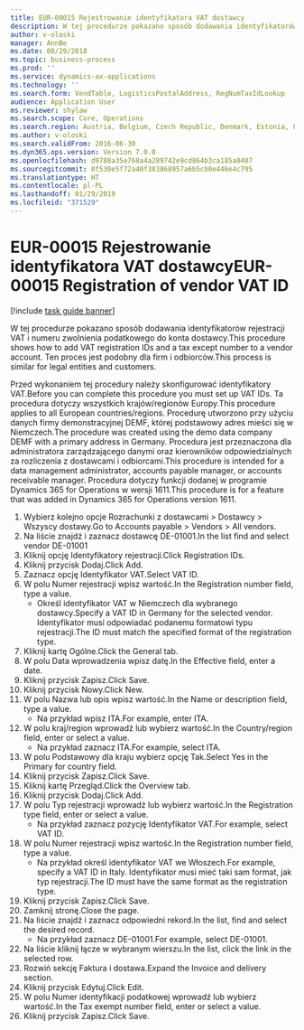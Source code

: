 ```yaml
---
title: EUR-00015 Rejestrowanie identyfikatora VAT dostawcy
description: W tej procedurze pokazano sposób dodawania identyfikatorów rejestracji VAT i numeru zwolnienia podatkowego do konta dostawcy.
author: v-oloski
manager: AnnBe
ms.date: 08/29/2018
ms.topic: business-process
ms.prod: ''
ms.service: dynamics-ax-applications
ms.technology: ''
ms.search.form: VendTable, LogisticsPostalAddress, RegNumTaxIdLookup
audience: Application User
ms.reviewer: shylaw
ms.search.scope: Core, Operations
ms.search.region: Austria, Belgium, Czech Republic, Denmark, Estonia, Finland, France, Germany, Hungary, Ireland, Italy, Latvia, Lithuania, Netherlands, Poland, Spain, Sweden, United Kingdom
ms.author: v-oloski
ms.search.validFrom: 2016-06-30
ms.dyn365.ops.version: Version 7.0.0
ms.openlocfilehash: d9788a35e768a4a289742e9cd864b3ca185a0407
ms.sourcegitcommit: 0f530e5f72a40f383868957a6b5cb0e446e4c795
ms.translationtype: HT
ms.contentlocale: pl-PL
ms.lasthandoff: 01/29/2019
ms.locfileid: "371529"
---
```

# <a name="eur-00015-registration-of-vendor-vat-id"></a><span data-ttu-id="adf57-103">EUR-00015 Rejestrowanie identyfikatora VAT dostawcy</span><span class="sxs-lookup"><span data-stu-id="adf57-103">EUR-00015 Registration of vendor VAT ID</span></span>

[!include [task guide banner](../../includes/task-guide-banner.md)]

<span data-ttu-id="adf57-104">W tej procedurze pokazano sposób dodawania identyfikatorów rejestracji VAT i numeru zwolnienia podatkowego do konta dostawcy.</span><span class="sxs-lookup"><span data-stu-id="adf57-104">This procedure shows how to add VAT registration IDs and a tax except number to a vendor account.</span></span> <span data-ttu-id="adf57-105">Ten proces jest podobny dla firm i odbiorców.</span><span class="sxs-lookup"><span data-stu-id="adf57-105">This process is similar for legal entities and customers.</span></span> 

<span data-ttu-id="adf57-106">Przed wykonaniem tej procedury należy skonfigurować identyfikatory VAT.</span><span class="sxs-lookup"><span data-stu-id="adf57-106">Before you can complete this procedure you must set up VAT IDs.</span></span> <span data-ttu-id="adf57-107">Ta procedura dotyczy wszystkich krajów/regionów Europy.</span><span class="sxs-lookup"><span data-stu-id="adf57-107">This procedure applies to all European countries/regions.</span></span> <span data-ttu-id="adf57-108">Procedurę utworzono przy użyciu danych firmy demonstracyjnej DEMF, której podstawowy adres mieści się w Niemczech.</span><span class="sxs-lookup"><span data-stu-id="adf57-108">The procedure was created using the demo data company DEMF with a primary address in Germany.</span></span> <span data-ttu-id="adf57-109">Procedura jest przeznaczona dla administratora zarządzającego danymi oraz kierowników odpowiedzialnych za rozliczenia z dostawcami i odbiorcami.</span><span class="sxs-lookup"><span data-stu-id="adf57-109">This procedure is intended for a data management administrator, accounts payable manager, or accounts receivable manager.</span></span> <span data-ttu-id="adf57-110">Procedura dotyczy funkcji dodanej w programie Dynamics 365 for Operations w wersji 1611.</span><span class="sxs-lookup"><span data-stu-id="adf57-110">This procedure is for a feature that was added in Dynamics 365 for Operations version 1611.</span></span>

1. <span data-ttu-id="adf57-111">Wybierz kolejno opcje Rozrachunki z dostawcami > Dostawcy > Wszyscy dostawy.</span><span class="sxs-lookup"><span data-stu-id="adf57-111">Go to Accounts payable > Vendors > All vendors.</span></span>
2. <span data-ttu-id="adf57-112">Na liście znajdź i zaznacz dostawcę DE-01001.</span><span class="sxs-lookup"><span data-stu-id="adf57-112">In the list find and select vendor DE-01001</span></span>
3. <span data-ttu-id="adf57-113">Kliknij opcję Identyfikatory rejestracji.</span><span class="sxs-lookup"><span data-stu-id="adf57-113">Click Registration IDs.</span></span>
4. <span data-ttu-id="adf57-114">Kliknij przycisk Dodaj.</span><span class="sxs-lookup"><span data-stu-id="adf57-114">Click Add.</span></span>
5. <span data-ttu-id="adf57-115">Zaznacz opcję Identyfikator VAT.</span><span class="sxs-lookup"><span data-stu-id="adf57-115">Select VAT ID.</span></span>
6. <span data-ttu-id="adf57-116">W polu Numer rejestracji wpisz wartość.</span><span class="sxs-lookup"><span data-stu-id="adf57-116">In the Registration number field, type a value.</span></span>
    * <span data-ttu-id="adf57-117">Określ identyfikator VAT w Niemczech dla wybranego dostawcy.</span><span class="sxs-lookup"><span data-stu-id="adf57-117">Specify a VAT ID in Germany for the selected vendor.</span></span> <span data-ttu-id="adf57-118">Identyfikator musi odpowiadać podanemu formatowi typu rejestracji.</span><span class="sxs-lookup"><span data-stu-id="adf57-118">The ID must match the specified format of the registration type.</span></span>  
7. <span data-ttu-id="adf57-119">Kliknij kartę Ogólne.</span><span class="sxs-lookup"><span data-stu-id="adf57-119">Click the General tab.</span></span>
8. <span data-ttu-id="adf57-120">W polu Data wprowadzenia wpisz datę.</span><span class="sxs-lookup"><span data-stu-id="adf57-120">In the Effective field, enter a date.</span></span>
9. <span data-ttu-id="adf57-121">Kliknij przycisk Zapisz.</span><span class="sxs-lookup"><span data-stu-id="adf57-121">Click Save.</span></span>
10. <span data-ttu-id="adf57-122">Kliknij przycisk Nowy.</span><span class="sxs-lookup"><span data-stu-id="adf57-122">Click New.</span></span>
11. <span data-ttu-id="adf57-123">W polu Nazwa lub opis wpisz wartość.</span><span class="sxs-lookup"><span data-stu-id="adf57-123">In the Name or description field, type a value.</span></span>
    * <span data-ttu-id="adf57-124">Na przykład wpisz ITA.</span><span class="sxs-lookup"><span data-stu-id="adf57-124">For example, enter ITA.</span></span>  
12. <span data-ttu-id="adf57-125">W polu kraj/region wprowadź lub wybierz wartość.</span><span class="sxs-lookup"><span data-stu-id="adf57-125">In the Country/region field, enter or select a value.</span></span>
    * <span data-ttu-id="adf57-126">Na przykład zaznacz ITA.</span><span class="sxs-lookup"><span data-stu-id="adf57-126">For example, select ITA.</span></span>  
13. <span data-ttu-id="adf57-127">W polu Podstawowy dla kraju wybierz opcję Tak.</span><span class="sxs-lookup"><span data-stu-id="adf57-127">Select Yes in the Primary for country field.</span></span>
14. <span data-ttu-id="adf57-128">Kliknij przycisk Zapisz.</span><span class="sxs-lookup"><span data-stu-id="adf57-128">Click Save.</span></span>
15. <span data-ttu-id="adf57-129">Kliknij kartę Przegląd.</span><span class="sxs-lookup"><span data-stu-id="adf57-129">Click the Overview tab.</span></span>
16. <span data-ttu-id="adf57-130">Kliknij przycisk Dodaj.</span><span class="sxs-lookup"><span data-stu-id="adf57-130">Click Add.</span></span>
17. <span data-ttu-id="adf57-131">W polu Typ rejestracji wprowadź lub wybierz wartość.</span><span class="sxs-lookup"><span data-stu-id="adf57-131">In the Registration type field, enter or select a value.</span></span>
    * <span data-ttu-id="adf57-132">Na przykład zaznacz pozycję Identyfikator VAT.</span><span class="sxs-lookup"><span data-stu-id="adf57-132">For example, select VAT ID.</span></span>  
18. <span data-ttu-id="adf57-133">W polu Numer rejestracji wpisz wartość.</span><span class="sxs-lookup"><span data-stu-id="adf57-133">In the Registration number field, type a value.</span></span>
    * <span data-ttu-id="adf57-134">Na przykład określ identyfikator VAT we Włoszech.</span><span class="sxs-lookup"><span data-stu-id="adf57-134">For example, specify a VAT ID in Italy.</span></span>  <span data-ttu-id="adf57-135">Identyfikator musi mieć taki sam format, jak typ rejestracji.</span><span class="sxs-lookup"><span data-stu-id="adf57-135">The ID must have the same format as the registration type.</span></span>  
19. <span data-ttu-id="adf57-136">Kliknij przycisk Zapisz.</span><span class="sxs-lookup"><span data-stu-id="adf57-136">Click Save.</span></span>
20. <span data-ttu-id="adf57-137">Zamknij stronę.</span><span class="sxs-lookup"><span data-stu-id="adf57-137">Close the page.</span></span>
21. <span data-ttu-id="adf57-138">Na liście znajdź i zaznacz odpowiedni rekord.</span><span class="sxs-lookup"><span data-stu-id="adf57-138">In the list, find and select the desired record.</span></span>
    * <span data-ttu-id="adf57-139">Na przykład zaznacz DE-01001.</span><span class="sxs-lookup"><span data-stu-id="adf57-139">For example, select DE-01001.</span></span>  
22. <span data-ttu-id="adf57-140">Na liście kliknij łącze w wybranym wierszu.</span><span class="sxs-lookup"><span data-stu-id="adf57-140">In the list, click the link in the selected row.</span></span>
23. <span data-ttu-id="adf57-141">Rozwiń sekcję Faktura i dostawa.</span><span class="sxs-lookup"><span data-stu-id="adf57-141">Expand the Invoice and delivery section.</span></span>
24. <span data-ttu-id="adf57-142">Kliknij przycisk Edytuj.</span><span class="sxs-lookup"><span data-stu-id="adf57-142">Click Edit.</span></span>
25. <span data-ttu-id="adf57-143">W polu Numer identyfikacji podatkowej wprowadź lub wybierz wartość.</span><span class="sxs-lookup"><span data-stu-id="adf57-143">In the Tax exempt number field, enter or select a value.</span></span>
26. <span data-ttu-id="adf57-144">Kliknij przycisk Zapisz.</span><span class="sxs-lookup"><span data-stu-id="adf57-144">Click Save.</span></span>

